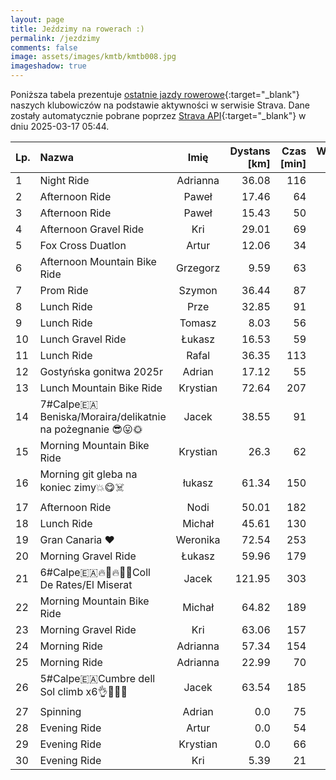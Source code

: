 ```yaml
---
layout: page
title: Jeździmy na rowerach :)
permalink: /jezdzimy
comments: false
image: assets/images/kmtb/kmtb008.jpg
imageshadow: true
---
```


Poniższa tabela prezentuje [ostatnie jazdy rowerowe](https://www.strava.com/clubs/336381){:target="_blank"} naszych klubowiczów na podstawie aktywności w serwisie Strava. Dane zostały automatycznie pobrane poprzez [Strava API](https://developers.strava.com/docs/reference/#api-Clubs-getClubActivitiesById){:target="_blank"} w dniu 2025-03-17 05:44.

Lp. | Nazwa | Imię | Dystans [km] | Czas [min] | Wysokość [m]
:--- | :--- | :---: | ---: | ---: | ---:
1|Night Ride|Adrianna|36.08|116|
2|Afternoon Ride|Paweł|17.46|64|56
3|Afternoon Ride|Paweł|15.43|50|62
4|Afternoon Gravel Ride|Kri|29.01|69|223
5|Fox Cross Duatlon|Artur|12.06|34|56
6|Afternoon Mountain Bike Ride|Grzegorz|9.59|63|142
7|Prom Ride|Szymon|36.44|87|90
8|Lunch Ride|Prze|32.85|91|225
9|Lunch Ride|Tomasz|8.03|56|148
10|Lunch Gravel Ride|Łukasz|16.53|59|183
11|Lunch Ride|Rafal|36.35|113|226
12|Gostyńska gonitwa 2025r|Adrian|17.12|55|176
13|Lunch Mountain Bike Ride|Krystian|72.64|207|386
14|7#Calpe🇪🇦Beniska/Moraira/delikatnie na pożegnanie 😎😛🌞|Jacek|38.55|91|506
15|Morning Mountain Bike Ride|Krystian|26.3|62|208
16|Morning git gleba na koniec zimy💥😋☠️|łukasz|61.34|150|382
17|Afternoon Ride|Nodi|50.01|182|355
18|Lunch Ride|Michał|45.61|130|176
19|Gran Canaria ❤️|Weronika|72.54|253|1390
20|Morning Gravel Ride|Łukasz|59.96|179|
21|6#Calpe🇪🇦🔥🦵🔥🚴‍♂️Coll De Rates/El Miserat|Jacek|121.95|303|2266
22|Morning Mountain Bike Ride|Michał|64.82|189|467
23|Morning Gravel Ride|Kri|63.06|157|473
24|Morning Ride|Adrianna|57.34|154|185
25|Morning Ride|Adrianna|22.99|70|
26|5#Calpe🇪🇦Cumbre dell Sol climb x6👌🚴‍♂️🔥|Jacek|63.54|185|1404
27|Spinning|Adrian|0.0|75|
28|Evening Ride|Artur|0.0|54|
29|Evening Ride|Krystian|0.0|66|
30|Evening Ride|Kri|5.39|21|8
